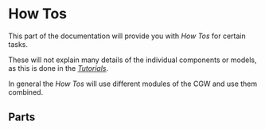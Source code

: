 # How Tos

This part of the documentation will provide you with *How Tos* for certain tasks.

These will not explain many details of the individual components or models, as this is done in the *[Tutorials](../tutorials/README.md)*.

In general the *How Tos* will use different modules of the CGW and use them combined.

## Parts
